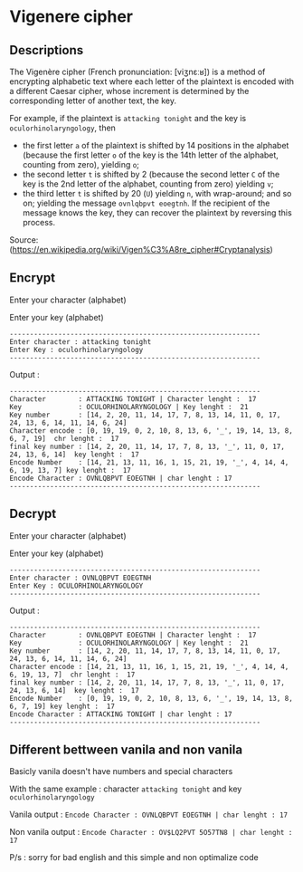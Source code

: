 # Vigenere cipher

## Descriptions

  The Vigenère cipher (French pronunciation: [viʒnɛːʁ]) is a method of encrypting alphabetic text where each letter of the plaintext is encoded with a different Caesar cipher, whose increment is determined by the corresponding letter of another text, the key.

  For example, if the plaintext is `attacking tonight` and the key is `oculorhinolaryngology`, then

  - the first letter `a` of the plaintext is shifted by 14 positions in the alphabet (because the first letter `o` of the key is the 14th letter of the alphabet, counting from zero), yielding `o`;
  - the second letter `t` is shifted by 2 (because the second letter `C` of the key is the 2nd letter of the alphabet, counting from zero) yielding `v`;
  - the third letter `t` is shifted by 20 (`U`) yielding `n`, with wrap-around;
  and so on; yielding the message `ovnlqbpvt eoegtnh`. If the recipient of the message knows the key, they can recover the plaintext by reversing this process.

  Source: (https://en.wikipedia.org/wiki/Vigen%C3%A8re_cipher#Cryptanalysis)

**Encrypt**
---
Enter your character (alphabet)

Enter your key       (alphabet)
```
--------------------------------------------------------------
Enter character : attacking tonight
Enter Key : oculorhinolaryngology
--------------------------------------------------------------
```
Output :
```
--------------------------------------------------------------
Character        : ATTACKING TONIGHT | Character lenght :  17
Key              : OCULORHINOLARYNGOLOGY | Key lenght :  21
Key number       : [14, 2, 20, 11, 14, 17, 7, 8, 13, 14, 11, 0, 17, 24, 13, 6, 14, 11, 14, 6, 24]
Character encode : [0, 19, 19, 0, 2, 10, 8, 13, 6, '_', 19, 14, 13, 8, 6, 7, 19]  chr lenght :  17
final key number : [14, 2, 20, 11, 14, 17, 7, 8, 13, '_', 11, 0, 17, 24, 13, 6, 14]  key lenght :  17
Encode Number    : [14, 21, 13, 11, 16, 1, 15, 21, 19, '_', 4, 14, 4, 6, 19, 13, 7] key lenght :  17
Encode Character : OVNLQBPVT EOEGTNH | char lenght : 17
--------------------------------------------------------------
```
**Decrypt**
---
Enter your character (alphabet)

Enter your key       (alphabet)
```
--------------------------------------------------------------
Enter character : OVNLQBPVT EOEGTNH
Enter Key : OCULORHINOLARYNGOLOGY
--------------------------------------------------------------
```
Output :
```
--------------------------------------------------------------
Character        : OVNLQBPVT EOEGTNH | Character lenght :  17
Key              : OCULORHINOLARYNGOLOGY | Key lenght :  21
Key number       : [14, 2, 20, 11, 14, 17, 7, 8, 13, 14, 11, 0, 17, 24, 13, 6, 14, 11, 14, 6, 24]
Character encode : [14, 21, 13, 11, 16, 1, 15, 21, 19, '_', 4, 14, 4, 6, 19, 13, 7]  chr lenght :  17
final key number : [14, 2, 20, 11, 14, 17, 7, 8, 13, '_', 11, 0, 17, 24, 13, 6, 14]  key lenght :  17
Encode Number    : [0, 19, 19, 0, 2, 10, 8, 13, 6, '_', 19, 14, 13, 8, 6, 7, 19] key lenght :  17
Encode Character : ATTACKING TONIGHT | char lenght : 17
--------------------------------------------------------------
```
**Different bettween vanila and non vanila**
---
Basicly vanila doesn't have numbers and special characters

With the same example : character `attacking tonight` and key `oculorhinolaryngology`

Vanila output : `Encode Character : OVNLQBPVT EOEGTNH | char lenght : 17`

Non vanila output : `Encode Character : OV$LQ2PVT 5O57TN8 | char lenght : 17`

P/s : sorry for bad english and this simple and non optimalize code




